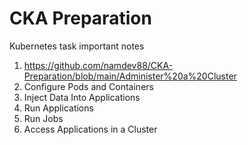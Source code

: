 # CKA Preparation

Kubernetes task important notes

1. https://github.com/namdev88/CKA-Preparation/blob/main/Administer%20a%20Cluster
2. Configure Pods and Containers
3. Inject Data Into Applications
4. Run Applications
5. Run Jobs
6. Access Applications in a Cluster

